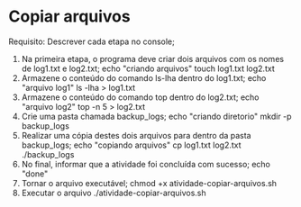 # Copiar arquivos

Requisito: Descrever cada etapa no console;
1. Na primeira etapa, o programa deve criar dois arquivos com os nomes de log1.txt e log2.txt;
	echo "criando arquivos"
	touch log1.txt log2.txt
2. Armazene o conteúdo do comando ls-lha dentro do log1.txt;
	echo "arquivo log1"
	ls -lha > log1.txt
3. Armazene o conteúdo do comando top dentro do log2.txt;
	echo "arquivo log2"
	top -n 5 > log2.txt
4. Crie uma pasta chamada backup_logs;
	echo "criando diretorio"
	mkdir -p backup_logs
5. Realizar uma cópia destes dois arquivos para dentro da pasta backup_logs;
	echo "copiando arquivos"
	cp log1.txt log2.txt ./backup_logs
6. No final, informar que a atividade foi concluída com sucesso;
	echo "done"
7. Tornar o arquivo executável;
	chmod +x atividade-copiar-arquivos.sh
8. Executar o arquivo
	./atividade-copiar-arquivos.sh